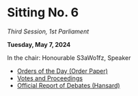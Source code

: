 # Sitting No. 6

_Third Session, 1st Parliament_

**Tuesday, May 7, 2024**

In the chair: Honourable S3aWo1fz, Speaker

- [Orders of the Day (Order Paper)](https://github.com/British-Columbia/Legislative-Assembly/blob/main/1st%20Parliament/Sittings/No.%206/Orders%20of%20the%20Day.pdf)
- [Votes and Proceedings](https://github.com/British-Columbia/Legislative-Assembly/blob/main/1st%20Parliament/Sittings/No.%206/Votes%20and%20Proceedings.pdf)
- [Official Report of Debates (Hansard)](https://github.com/British-Columbia/Legislative-Assembly/blob/main/1st%20Parliament/Sittings/No.%206/Official%20Report%20of%20Debates.pdf)


